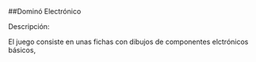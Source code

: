 ##Dominó Electrónico

Descripción:

El juego consiste en unas fichas con dibujos de componentes elctrónicos básicos, 
